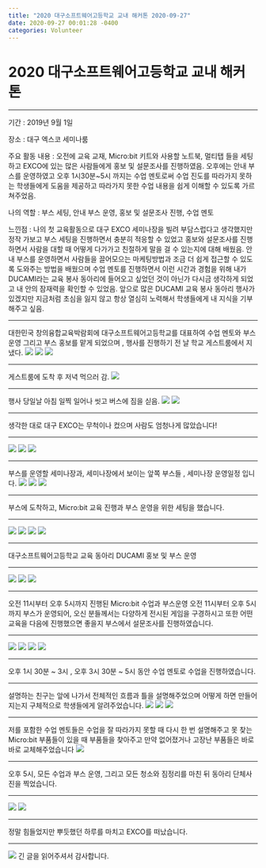```yaml
---
title: "2020 대구소프트웨어고등학교 교내 해커톤 2020-09-27"
date: 2020-09-27 00:01:28 -0400
categories: Volunteer
---
```


# 2020 대구소프트웨어고등학교 교내 해커톤 

<hr>
기간 : 2019년 9월 1일 

장소 : 대구 엑스코 세미나룸

주요 활동 내용 : 오전에 교육 교재, Micro:bit 키트와 사용할 노트북, 멀티탭 들을 세팅하고 EXCO에 있는 많은 사람들에게 홍보 및 설문조사를 진행하였음. 오후에는 안내 부스를 운영하였고 오후 1시30분~5시 까지는 수업 멘토로써 수업 진도를 따라가지 못하는 학생들에게 도움을 제공하고 따라가지 못한 수업 내용을 쉽게 이해할 수 있도록 가르쳐주었음.

나의 역할 : 부스 세팅, 안내 부스 운영, 홍보 및 설문조사 진행, 수업 멘토

느낀점 : 나의 첫 교육활동으로 대구 EXCO 세미나장을 빌려 부담스럽다고 생각했지만 정작 가보고 부스 세팅을 진행하면서 충분히 적응할 수 있었고 홍보와 설문조사를 진행하면서 사람을 대할 때 어떻게 다가가고 친절하게 말을 걸 수 있는지에 대해 배웠음. 안내 부스를 운영하면서 사람들을 끌어모으는 마케팅방법과 조금 더 쉽게 접근할 수 있도록 도와주는 방법을 배웠으며 수업 멘토를 진행하면서 이런 시간과 경험을 위해 내가 DUCAMI라는 교육 봉사 동아리에 들어오고 싶었던 것이 아닌가 다시금 생각하게 되었고 내 안의 잠재력을 확인할 수 있었음.
앞으로 많은 DUCAMI 교육 봉사 동아리 행사가 있겠지만 지금처럼 초심을 잃지 않고 항상 열심히 노력해서 학생들에게 내 지식을 기부해주고 싶음.
<hr/>
대한민국 창의융합교육박람회에 대구소프트웨어고등학교를 대표하여 수업 멘토와 부스 운영 그리고 부스 홍보를 맡게 되었으며 , 행사를 진행하기 전 날 학교 게스트룸에서 지냈다.

<img src="https://user-images.githubusercontent.com/52072077/90309321-9599fb00-df22-11ea-9df0-57893811dca3.png">
<img src="https://1.bp.blogspot.com/-a28_JNEqRQE/XaHV9skYrPI/AAAAAAAAAJw/A4kxqU5XgrQATj9dI52xawQLuYwjJTqJwCLcBGAsYHQ/s400/3_33fUd018svc1u816jy6p8unp_l1l65c.jpg">
<img src="https://1.bp.blogspot.com/-zsTsNxb04S4/XaHV96FuEWI/AAAAAAAAAJ4/adeAmPYJuR4WHoJK3HlTa5P9tNeg7ClAgCLcBGAsYHQ/s1600/3_f3fUd018svc1xb235u09yg5i_fef3u1.jpg">
<hr/>
게스트룸에 도착 후 저녁 먹으러 감.
<img src="https://1.bp.blogspot.com/-JIvgv7yvnD4/XaJ5v8YQ50I/AAAAAAAAAKM/zZBmz4EqwLk2xdz96gTHyhuiZE4eWO6pQCLcBGAsYHQ/s1600/2_9e5Ud018svclr0fgx012u3a_xgg86a.jpg">
<hr/>
행사 당일날 아침 일찍 일어나 씻고 버스에 짐을 싣음.
<img src="https://1.bp.blogspot.com/-ym0NJgSXtrU/XaJ7xkXccYI/AAAAAAAAAKc/RwH8_A699SkgHswmBNl6w2BuJ5hh3sZRgCLcBGAsYHQ/s1600/2_9e5Ud018svclr0fgx012u3a_xgg86a.jpg">
<img src="https://1.bp.blogspot.com/-E2ElMwUF91s/XaJ7yffL_cI/AAAAAAAAAKk/9NTN7hIxc0A8YXD25BlXO-Xcqj76ScEHwCLcBGAsYHQ/s1600/4_290Ud018svcq185cgp3ptrr_styahp.jpg">
<hr/>
생각한 대로 대구 EXCO는 무척이나 컸으며 사람도 엄청나게 많았습니다!
<hr/>
<img src="https://1.bp.blogspot.com/-EiuPdChLpzE/XaJ-KNzjlVI/AAAAAAAAAK4/XeVicjMSUsYgRy2i0RySXHPQPmADuccvACLcBGAsYHQ/s1600/2_9e5Ud018svclr0fgx012u3a_xgg86a.jpg">
<img src="https://1.bp.blogspot.com/-2Klsohxspr8/XaJ-KDIbrvI/AAAAAAAAALA/efi_FTojwEwhXHrMoM-s4LL29lqWDupNACLcBGAsYHQ/s1600/3_33fUd018svc1u816jy6p8unp_l1l65c.jpg">
<img src="https://1.bp.blogspot.com/-Xgu1pF63Jvo/XaJ-KLIxJSI/AAAAAAAAAK8/sIJW8H0CM6EUZ8Cl1N5E8hxGVVCf5mSrQCLcBGAsYHQ/s1600/3_f3fUd018svc1xb235u09yg5i_fef3u1.jpg">
<hr/>
부스를 운영할 세미나장과, 세미나장에서 보이는 앞쪽 부스들 , 세미나장 운영일정 입니다.
<img src="https://1.bp.blogspot.com/-QEoMZhbD1pk/XaJ-gR6W7II/AAAAAAAAALU/Yh_Pf1BP-DEfiRd1s2ElD5d4BE5StOC1ACLcBGAsYHQ/s1600/6_056Ud018svc14sclx0r0awi6_lamw51.jpg">
<img src="https://1.bp.blogspot.com/-3qMM-cF1DHw/XaJ-gS4ZWOI/AAAAAAAAALc/YqYPFZL4dLAnPkK3LDenULK4yv_Unu-KACLcBGAsYHQ/s1600/7_70gUd018svc1luv6m8l9udvq_twh8j9.jpg">
<img src="https://1.bp.blogspot.com/-KVPB-LKerRk/XaJ-gTocUTI/AAAAAAAAALY/RqJis8TOALISRF07lUeIel0qx-7OLuuJQCLcBGAsYHQ/s1600/7_790Ud018svc1l8bb0xss5sa8_styahp.jpg">
<hr/>
부스에 도착하고, Micro:bit 교육 진행과 부스 운영을 위한 세팅을 했습니다.
<hr/>
<img src="https://1.bp.blogspot.com/-IUuq-ZU2wCQ/XaKKjaEvlZI/AAAAAAAAAL0/wU5TywWrWa4PE544VrWW3u-d29iFO5LOACLcBGAsYHQ/s1600/2_9e5Ud018svclr0fgx012u3a_xgg86a.jpg">
<img src="https://1.bp.blogspot.com/-KEGEDo6ReBk/XaKKjWuzeZI/AAAAAAAAALw/ahlwtQEUhqEuMmwJIIwkeO-VSgOoVI02wCLcBGAsYHQ/s1600/3_33fUd018svc1u816jy6p8unp_l1l65c.jpg">
<img src="https://1.bp.blogspot.com/-OE3GX8QCRnM/XaKKjavOAII/AAAAAAAAAL4/vKphvHyXVRgOzC2C2cl21OSHoaslqd4WwCLcBGAsYHQ/s1600/3_f3fUd018svc1xb235u09yg5i_fef3u1.jpg">
<img src="https://1.bp.blogspot.com/-APuakEyO0gM/XaKKkJ1eU-I/AAAAAAAAAL8/KD-kcfp3QGsTA8TYmhJo_mwRCD7rtg53gCLcBGAsYHQ/s1600/4_290Ud018svcq185cgp3ptrr_styahp.jpg">
<hr/>
대구소프트웨어고등학교 교육 동아리 DUCAMI 홍보 및 부스 운영
<hr/>
<img src="https://1.bp.blogspot.com/-TpnEVesUUPY/XaKOMSxCL9I/AAAAAAAAAMk/sKJPprO55sQZ64gFxTlxLNFC6jn6YbGZgCLcBGAsYHQ/s1600/3_33fUd018svc1u816jy6p8unp_l1l65c.jpg">
<img src="https://1.bp.blogspot.com/-KrQJggz7KWU/XaKOMLYzSBI/AAAAAAAAAMc/T9kAghCMFjw8rjU-kOBn08tHKqQsi36kgCLcBGAsYHQ/s1600/3_f3fUd018svc1xb235u09yg5i_fef3u1.jpg">
<img src="https://1.bp.blogspot.com/-2cfXCI1QZBE/XaKOMzQT_dI/AAAAAAAAAMo/A4pvi1ITjy0PA7ygZsmdioG4Y0buPlXdwCLcBGAsYHQ/s1600/4_290Ud018svcq185cgp3ptrr_styahp.jpg">
<hr/>
오전 11시부터 오후 5시까지 진행된 Micro:bit 수업과 부스운영
오전 11시부터 오후 5시까지 부스가 운영되어, 오신 분들께서는 다양하게 전시된 게임을 구경하시고 또한 어떤 교육을 다음에 진행했으면 좋을지 부스에서 설문조사를 진행하였습니다.
<hr/>
<img src="https://1.bp.blogspot.com/-8rB55edgHAU/XaKT5W7puhI/AAAAAAAAANM/1fGuSibONyIBqAAI1s0fnTLOXYNyAKAHACLcBGAsYHQ/s1600/2_9e5Ud018svclr0fgx012u3a_xgg86a.jpg">
<img src="https://1.bp.blogspot.com/-V0NQLPBN-Xk/XaKT5yf7X_I/AAAAAAAAANQ/0sV5qGvbsOAmKVtx6VZ9sdVqqogesSlbgCLcBGAsYHQ/s1600/4_290Ud018svcq185cgp3ptrr_styahp.jpg">
<img src="https://1.bp.blogspot.com/-Jl4lDfofiPg/XaKT6ITSPSI/AAAAAAAAANU/8LPISQRi-uIIM_Bg4Au3f6p8aYH7YvG1ACLcBGAsYHQ/s1600/6_056Ud018svc14sclx0r0awi6_lamw51.jpg">
<img src="https://1.bp.blogspot.com/-ZbCy8bYjfLI/XaKT6RwJLUI/AAAAAAAAANY/JXiED8Ip16ki8hX7YXTxVbN17gLuVJ8IACLcBGAsYHQ/s1600/7_70gUd018svc1luv6m8l9udvq_twh8j9.jpg">
<hr/>
오후 1시 30분 ~ 3시 , 오후 3시 30분 ~ 5시 동안 수업 멘토로 수업을 진행하였습니다.
<hr/>
설명하는 친구는 앞에 나가서 전체적인 흐름과 틀을 설명해주었으며 어떻게 하면 만들어지는지 구체적으로 학생들에게 알려주었습니다.
<img src="https://1.bp.blogspot.com/-7ZQ8JEQyh3o/XaKV59Lw2hI/AAAAAAAAAOA/syjXSNIKEZQczsy0hw7wpfh_ClCs9_LQgCLcBGAsYHQ/s1600/2_9e5Ud018svclr0fgx012u3a_xgg86a.jpg">
<img src="https://1.bp.blogspot.com/-c7jX6cuAdtw/XaKV51SzGlI/AAAAAAAAAN8/E-1tHr3Iidw40PKqNBIsgMeHZganWHLWQCLcBGAsYHQ/s1600/3_33fUd018svc1u816jy6p8unp_l1l65c.jpg">
<img src="https://1.bp.blogspot.com/-02opmreBX2s/XaKV5_MIH0I/AAAAAAAAAOE/8vzU4dlUZxoPRPMSsLUWEQR6KjEuDIncwCLcBGAsYHQ/s1600/3_f3fUd018svc1xb235u09yg5i_fef3u1.jpg">
<hr/>
저를 포함한 수업 멘토들은 수업을 잘 따라가지 못할 때 다시 한 번 설명해주고 못 찾는 Micro:bit 부품들이 있을 때 부품들을 찾아주고 만약 없어졌거나 고장난 부품들은 바로바로 교체해주었습니다
<img src="https://1.bp.blogspot.com/-ETe4NRlGPRQ/XaKXBafU9eI/AAAAAAAAAOU/6O5LZAl9esAwQ08jXEJ9saX5CZaPqP6DACLcBGAsYHQ/s1600/3_f3fUd018svc1xb235u09yg5i_fef3u1.jpg">
<hr/>
오후 5시, 모든 수업과 부스 운영, 그리고 모든 청소와 짐정리를 마친 뒤 동아리 단체사진을 찍었습니다.
<hr/>
<img src="https://1.bp.blogspot.com/-WBvCPrs7Gv8/XaKXrmAtAuI/AAAAAAAAAOw/8Na-iM8XTNUkcNOOGWUX0yA_VpHcP82FwCLcBGAsYHQ/s1600/2_9e5Ud018svclr0fgx012u3a_xgg86a.jpg">
<img src="https://1.bp.blogspot.com/-TNBDRkSe2B0/XaKXr6q6ICI/AAAAAAAAAO0/akR2UVEgqKUCq9dPHaRp30EmpAfhUElwQCLcBGAsYHQ/s1600/3_33fUd018svc1u816jy6p8unp_l1l65c.jpg">
<hr/>
정말 힘들었지만 뿌듯했던 하루를 마치고 EXCO를 떠났습니다.
<hr/>
<img src="https://1.bp.blogspot.com/-G8872JIuLus/XaKZN416p5I/AAAAAAAAAPM/yAQpFtizl8sXWTa-QK4gIb7BxO80r4pbQCLcBGAsYHQ/s1600/2_9e5Ud018svclr0fgx012u3a_xgg86a.jpg">
긴 글을 읽어주셔서 감사합니다.